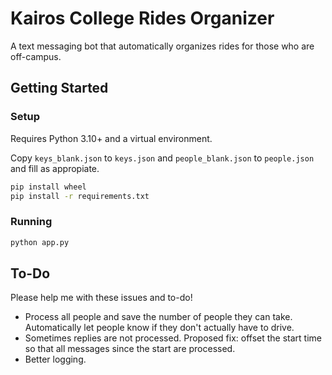 # Kairos College Rides Organizer

A text messaging bot that automatically organizes rides for those who are off-campus.

## Getting Started

### Setup

Requires Python 3.10+ and a virtual environment.

Copy `keys_blank.json` to `keys.json` and `people_blank.json` to `people.json` and fill as appropiate.

```bash
pip install wheel
pip install -r requirements.txt
```

### Running

```bash
python app.py
```

## To-Do

Please help me with these issues and to-do!

* Process all people and save the number of people they can take. Automatically let people know if they don't actually have to drive.
* Sometimes replies are not processed. Proposed fix: offset the start time so that all messages since the start are processed.
* Better logging.
